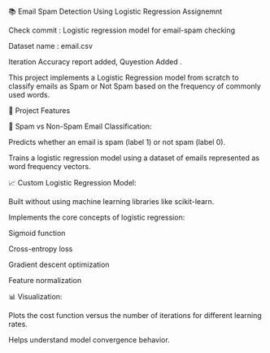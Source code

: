 📚 Email Spam Detection Using Logistic Regression Assignemnt 

Check commit : Logistic regression model for email-spam checking 

Dataset name : email.csv

Iteration Accuracy report added, Quyestion Added . 

This project implements a Logistic Regression model from scratch to classify emails as Spam or Not Spam based on the frequency of commonly used words.

🚀 Project Features

📩 Spam vs Non-Spam Email Classification:

Predicts whether an email is spam (label 1) or not spam (label 0).

Trains a logistic regression model using a dataset of emails represented as word frequency vectors.

📈 Custom Logistic Regression Model:

Built without using machine learning libraries like scikit-learn.

Implements the core concepts of logistic regression:

Sigmoid function

Cross-entropy loss

Gradient descent optimization

Feature normalization

📊 Visualization:

Plots the cost function versus the number of iterations for different learning rates.

Helps understand model convergence behavior.
